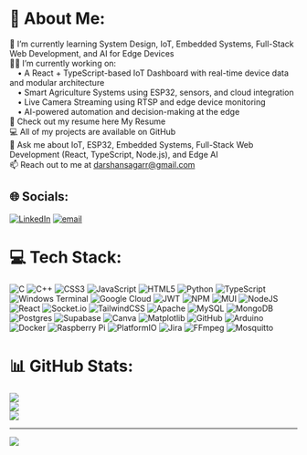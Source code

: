 # 💫 About Me:
🌱 I’m currently learning System Design, IoT, Embedded Systems, Full-Stack Web Development, and AI for Edge Devices<br>👨‍💻 I’m currently working on:<br> • A React + TypeScript-based IoT Dashboard with real-time device data and modular architecture<br> • Smart Agriculture Systems using ESP32, sensors, and cloud integration<br> • Live Camera Streaming using RTSP and edge device monitoring<br> • AI-powered automation and decision-making at the edge<br>📑 Check out my resume here My Resume<br>💻 All of my projects are available on GitHub<br>💬 Ask me about IoT, ESP32, Embedded Systems, Full-Stack Web Development (React, TypeScript, Node.js), and Edge AI<br>📫 Reach out to me at darshansagarr@gmail.com


## 🌐 Socials:
[![LinkedIn](https://img.shields.io/badge/LinkedIn-%230077B5.svg?logo=linkedin&logoColor=white)](https://linkedin.com/in/darshansagar27 ) [![email](https://img.shields.io/badge/Email-D14836?logo=gmail&logoColor=white)](mailto:darshansagarr@gmail.com) 

# 💻 Tech Stack:
![C](https://img.shields.io/badge/c-%2300599C.svg?style=flat-square&logo=c&logoColor=white) ![C++](https://img.shields.io/badge/c++-%2300599C.svg?style=flat-square&logo=c%2B%2B&logoColor=white) ![CSS3](https://img.shields.io/badge/css3-%231572B6.svg?style=flat-square&logo=css3&logoColor=white) ![JavaScript](https://img.shields.io/badge/javascript-%23323330.svg?style=flat-square&logo=javascript&logoColor=%23F7DF1E) ![HTML5](https://img.shields.io/badge/html5-%23E34F26.svg?style=flat-square&logo=html5&logoColor=white) ![Python](https://img.shields.io/badge/python-3670A0?style=flat-square&logo=python&logoColor=ffdd54) ![TypeScript](https://img.shields.io/badge/typescript-%23007ACC.svg?style=flat-square&logo=typescript&logoColor=white) ![Windows Terminal](https://img.shields.io/badge/Windows%20Terminal-%234D4D4D.svg?style=flat-square&logo=windows-terminal&logoColor=white) ![Google Cloud](https://img.shields.io/badge/GoogleCloud-%234285F4.svg?style=flat-square&logo=google-cloud&logoColor=white) ![JWT](https://img.shields.io/badge/JWT-black?style=flat-square&logo=JSON%20web%20tokens) ![NPM](https://img.shields.io/badge/NPM-%23CB3837.svg?style=flat-square&logo=npm&logoColor=white) ![MUI](https://img.shields.io/badge/MUI-%230081CB.svg?style=flat-square&logo=mui&logoColor=white) ![NodeJS](https://img.shields.io/badge/node.js-6DA55F?style=flat-square&logo=node.js&logoColor=white) ![React](https://img.shields.io/badge/react-%2320232a.svg?style=flat-square&logo=react&logoColor=%2361DAFB) ![Socket.io](https://img.shields.io/badge/Socket.io-black?style=flat-square&logo=socket.io&badgeColor=010101) ![TailwindCSS](https://img.shields.io/badge/tailwindcss-%2338B2AC.svg?style=flat-square&logo=tailwind-css&logoColor=white) ![Apache](https://img.shields.io/badge/apache-%23D42029.svg?style=flat-square&logo=apache&logoColor=white) ![MySQL](https://img.shields.io/badge/mysql-4479A1.svg?style=flat-square&logo=mysql&logoColor=white) ![MongoDB](https://img.shields.io/badge/MongoDB-%234ea94b.svg?style=flat-square&logo=mongodb&logoColor=white) ![Postgres](https://img.shields.io/badge/postgres-%23316192.svg?style=flat-square&logo=postgresql&logoColor=white) ![Supabase](https://img.shields.io/badge/Supabase-3ECF8E?style=flat-square&logo=supabase&logoColor=white) ![Canva](https://img.shields.io/badge/Canva-%2300C4CC.svg?style=flat-square&logo=Canva&logoColor=white) ![Matplotlib](https://img.shields.io/badge/Matplotlib-%23ffffff.svg?style=flat-square&logo=Matplotlib&logoColor=black) ![GitHub](https://img.shields.io/badge/github-%23121011.svg?style=flat-square&logo=github&logoColor=white) ![Arduino](https://img.shields.io/badge/-Arduino-00979D?style=flat-square&logo=Arduino&logoColor=white) ![Docker](https://img.shields.io/badge/docker-%230db7ed.svg?style=flat-square&logo=docker&logoColor=white) ![Raspberry Pi](https://img.shields.io/badge/-Raspberry_Pi-C51A4A?style=flat-square&logo=Raspberry-Pi) ![PlatformIO](https://img.shields.io/badge/PlatformIO-%23222.svg?style=flat-square&logo=platformio&logoColor=%23f5822a) ![Jira](https://img.shields.io/badge/jira-%230A0FFF.svg?style=flat-square&logo=jira&logoColor=white) ![FFmpeg](https://shields.io/badge/FFmpeg-%23171717.svg?logo=ffmpeg&style=flat-square&labelColor=171717&logoColor=5cb85c) ![Mosquitto](https://img.shields.io/badge/mosquitto-%233C5280.svg?style=flat-square&logo=eclipsemosquitto&logoColor=white)
# 📊 GitHub Stats:
![](https://github-readme-stats.vercel.app/api?username=darshansagarr&theme=default&hide_border=false&include_all_commits=false&count_private=false)<br/>
![](https://nirzak-streak-stats.vercel.app/?user=darshansagarr&theme=default&hide_border=false)<br/>
![](https://github-readme-stats.vercel.app/api/top-langs/?username=darshansagarr&theme=default&hide_border=false&include_all_commits=false&count_private=false&layout=compact)

---
[![](https://visitcount.itsvg.in/api?id=darshansagarr&icon=0&color=0)](https://visitcount.itsvg.in)
